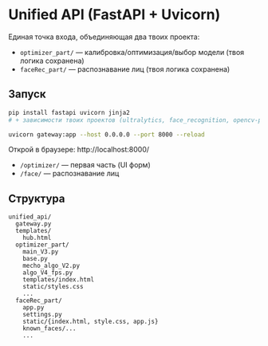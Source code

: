 # Unified API (FastAPI + Uvicorn)

Единая точка входа, объединяющая два твоих проекта:

- `optimizer_part/` — калибровка/оптимизация/выбор модели (твоя логика сохранена)
- `faceRec_part/` — распознавание лиц (твоя логика сохранена)

## Запуск

```bash
pip install fastapi uvicorn jinja2
# + зависимости твоих проектов (ultralytics, face_recognition, opencv-python и т.д.)

uvicorn gateway:app --host 0.0.0.0 --port 8000 --reload
```

Открой в браузере: http://localhost:8000/

- `/optimizer/` — первая часть (UI форм)  
- `/face/` — распознавание лиц

## Структура

```
unified_api/
  gateway.py
  templates/
    hub.html
  optimizer_part/
    main_V3.py
    base.py
    mecho_algo_V2.py
    algo_V4_fps.py
    templates/index.html
    static/styles.css
    ...
  faceRec_part/
    app.py
    settings.py
    static/{index.html, style.css, app.js}
    known_faces/...
    ...
```
